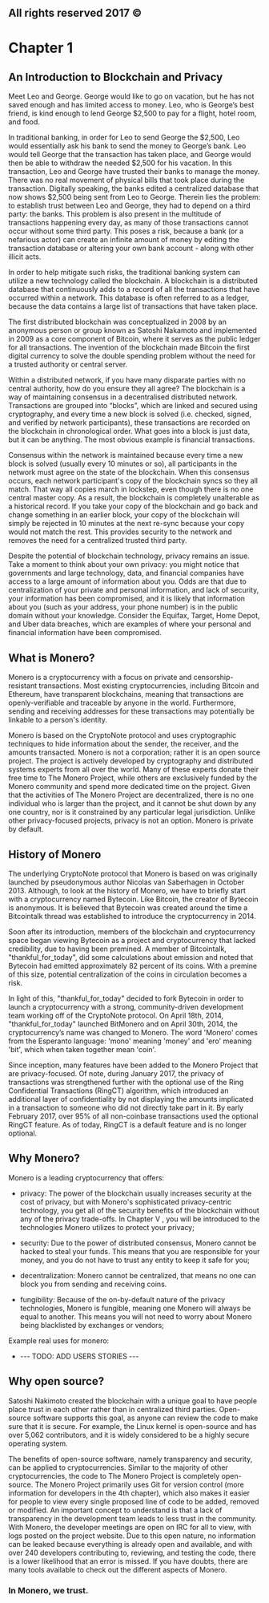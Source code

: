 ## All rights reserved 2017 ©

# Chapter 1


## An Introduction to Blockchain and Privacy

Meet Leo and George. George would like to go on vacation, but he has not saved enough and has limited access to money. Leo, who is George’s best friend, is kind enough to lend George $2,500 to pay for a flight, hotel room, and food. 

In traditional banking, in order for Leo to send George the $2,500, Leo would essentially ask his bank to send the money to George’s bank. Leo would tell George that the transaction has taken place, and George would then be able to withdraw the needed $2,500 for his vacation. In this transaction, Leo and George have trusted their banks to manage the money. 
There was no real movement of physical bills that took place during the transaction. Digitally speaking, the banks edited a centralized database that now shows $2,500 being sent from Leo to George. Therein lies the problem: to establish trust between Leo and George, they had to depend on a third party: the banks.  This problem is also present in the multitude of transactions happening every day, as many of those transactions cannot occur without some third party.  This poses a risk, because a bank (or a nefarious actor) can create an infinite amount of money by editing the transaction database or altering your own bank account - along with other illicit acts.

In order to help mitigate such risks, the traditional banking system can utilize a new technology called the blockchain. A blockchain is a distributed database that continuously adds to a record of all the transactions that have occurred within a network. This database is often referred to as a ledger, because the data contains a large list of transactions that have taken place.

The first distributed blockchain was conceptualized in 2008 by an anonymous person or group known as Satoshi Nakamoto and implemented in 2009 as a core component of Bitcoin, where it serves as the public ledger for all transactions. The invention of the blockchain made Bitcoin the first digital currency to solve the double spending problem without the need for a trusted authority or central server.

Within a distributed network, if you have many disparate parties with no central authority, how do you ensure they all agree?  The blockchain is a way of maintaining consensus in a decentralised distributed network. 
Transactions are grouped into “blocks”, which are linked and secured using cryptography, and every time a new block is solved (i.e. checked, signed, and verified by network participants), these transactions are recorded on the blockchain in chronological order. What goes into a block is just data, but it can be anything. The most obvious example is financial transactions.

Consensus within the network is maintained because every time a new block is solved (usually every 10 minutes or so), all participants in the network must agree on the state of the blockchain. When this consensus occurs, each network participant's copy of the blockchain syncs so they all match. That way all copies march in lockstep, even though there is no one central master copy. As a result, the blockchain is completely unalterable as a historical record. If you take your copy of the blockchain and go back and change something in an earlier block, your copy of the blockchain will simply be rejected in 10 minutes at the next re-sync because your copy would not match the rest.  This provides security to the network and removes the need for a centralized trusted third party. 


Despite the potential of blockchain technology, privacy remains an issue. Take a moment to think about your own privacy: you might notice that governments and large technology, data, and financial companies have access to a large amount of information about you. Odds are that due to centralization of your private and personal information, and lack of security, your information has been 
compromised, and it is likely that information about you (such as your address, your phone number) is in the public domain without your knowledge. Consider the Equifax, Target, Home Depot, and Uber data breaches, which are examples of where your personal and financial information have been compromised.

 
## What is Monero?

Monero is a cryptocurrency with a focus on private and censorship-resistant transactions. Most existing cryptocurrencies, including Bitcoin and Ethereum, have transparent blockchains, meaning that transactions are openly-verifiable and traceable by anyone in the world. Furthermore, sending and receiving addresses for these transactions may potentially be linkable to a person's identity.

 Monero is based on the CryptoNote protocol and uses cryptographic techniques to hide information about the sender, the receiver, and the amounts transacted. Monero is not a corporation; rather it is an open source project. The project is actively developed by cryptography and distributed systems experts from all over the world. 
Many of these experts donate their free time to The Monero Project, while others are exclusively funded by the Monero community and spend more dedicated time on the project. Given that the activities of The Monero Project are decentralized, there is no one individual who is larger than the project, and it cannot be shut down by any one country, nor is it constrained by any particular legal jurisdiction. Unlike other privacy-focused projects, privacy is not an option. Monero is private by default.

## History of Monero
The underlying CryptoNote protocol that Monero is based on was originally launched by pseudonymous author Nicolas van Saberhagen in October 2013. Although, to look at the history of Monero, we have to briefly start with a cryptocurrency named Bytecoin. Like Bitcoin, the creator of Bytecoin is anonymous. It is believed that Bytecoin was created around the time a Bitcointalk thread was established to introduce the cryptocurrency in 2014.


Soon after its introduction, members of the blockchain and cryptocurrency space began viewing Bytecoin as a project and cryptocurrency that lacked credibility, due to having been premined. A member of Bitcointalk, "thankful_for_today", did some calculations about emission and noted that Bytecoin had emitted approximately 82 percent of its coins. With a premine of this size, potential centralization of the coins in circulation becomes a risk.

In light of this, "thankful_for_today" decided to fork Bytecoin in order to launch a cryptocurrency with a strong, community-driven development team working off of the CryptoNote protocol. On April 18th, 2014, "thankful_for_today" launched BitMonero and on April 30th, 2014, the cryptocurrency’s name was changed to Monero.  The word 'Monero' comes from the Esperanto language: 'mono' meaning 'money' and 'ero' meaning 'bit', which when taken together mean 'coin'. 


Since inception, many features have been added to the Monero Project that are privacy-focused.  Of note, during January 2017, the privacy of transactions was strengthened further with the optional use of the Ring Confidential Transactions (RingCT) algorithm, which introduced an additional layer of confidentiality by not displaying the amounts implicated in a transaction to someone who did not directly take part in it. By early February 2017, over 95% of all non-coinbase transactions used the optional RingCT feature. As of today, RingCT is a default feature and is no longer optional.


## Why Monero?

Monero is a leading cryptocurrency that offers:
 
* privacy: The power of the blockchain usually increases security at the cost of privacy, but with Monero's sophisticated privacy-centric technology, you get all of the security benefits of the blockchain without any of the privacy trade-offs. In Chapter V , you will be introduced to the technologies Monero utilizes to protect your privacy;

* security: Due to the power of distributed consensus, Monero cannot be hacked to steal your funds. This means that you are responsible for your money, and you do not have to trust any entity to keep it safe for you;

* decentralization: Monero cannot be centralized, that means no one can block you from sending and receiving coins.

* fungibility: Because of the on-by-default nature of the privacy technologies, Monero is fungible, meaning one Monero will always be equal to another. This means you will not need to worry about Monero being blacklisted by exchanges or vendors;

Example real uses for monero:

*   --- TODO: ADD USERS STORIES ---

## Why open source?

Satoshi Nakimoto created the blockchain with a unique goal to have people place trust in each other rather than in centralized third parties.  Open-source software supports this goal, as anyone can review the code to make sure that it is secure.  For example, the Linux kernel is open-source and has over 5,062 contributors, and it is widely considered to be a highly secure operating system.

The benefits of open-source software, namely transparency and security, can be applied to cryptocurrencies.  Similar to the majority of other cryptocurrencies, the code to The Monero Project is completely open-source. 
The Monero Project primarily uses Git for version control (more information for developers in the 4th chapter), which also makes it easier for people to view every single proposed line of code to be added, removed or modified.
An important concept to understand is that a lack of transparency in the development team leads to less trust in the community.  With Monero, the developer meetings are open on IRC for all to view, with logs posted on the project website. Due to this open nature, no information can be leaked because everything is already open and available, and with over 240 developers contributing to, reviewing, and testing the code, there is a lower likelihood that an error is missed. If you have doubts, there are many tools available to check out the different aspects of Monero.
 

### In Monero, we trust.

